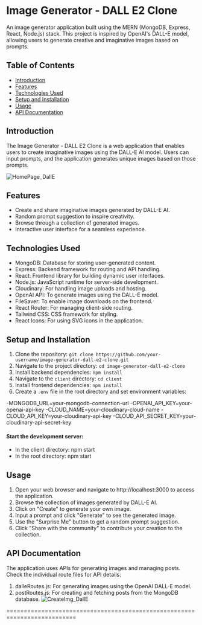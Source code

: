 # Image Generator - DALL E2 Clone

An image generator application built using the MERN (MongoDB, Express, React, Node.js) stack. This project is inspired by OpenAI's DALL-E model, allowing users to generate creative and imaginative images based on prompts.

## Table of Contents

- [Introduction](#introduction)
- [Features](#features)
- [Technologies Used](#technologies-used)
- [Setup and Installation](#setup-and-installation)
- [Usage](#usage)
- [API Documentation](#api-documentation)

## Introduction

The Image Generator - DALL E2 Clone is a web application that enables users to create imaginative images using the DALL-E AI model. Users can input prompts, and the application generates unique images based on those prompts.


![HomePage_DallE](https://github.com/Hashir-Ahmad1/Image-Generator-DALL-E2-Clone/assets/107747904/223ccd6c-01de-4084-ba20-e39d404fbe72)

## Features

- Create and share imaginative images generated by DALL-E AI.
- Random prompt suggestion to inspire creativity.
- Browse through a collection of generated images.
- Interactive user interface for a seamless experience.

## Technologies Used

- MongoDB: Database for storing user-generated content.
- Express: Backend framework for routing and API handling.
- React: Frontend library for building dynamic user interfaces.
- Node.js: JavaScript runtime for server-side development.
- Cloudinary: For handling image uploads and hosting.
- OpenAI API: To generate images using the DALL-E model.
- FileSaver: To enable image downloads on the frontend.
- React Router: For managing client-side routing.
- Tailwind CSS: CSS framework for styling.
- React Icons: For using SVG icons in the application.

## Setup and Installation

1. Clone the repository: `git clone https://github.com/your-username/image-generator-dall-e2-clone.git`
2. Navigate to the project directory: `cd image-generator-dall-e2-clone`
3. Install backend dependencies: `npm install`
4. Navigate to the `client` directory: `cd client`
5. Install frontend dependencies: `npm install`
6. Create a `.env` file in the root directory and set environment variables:


-MONGODB_URL=your-mongodb-connection-url
-OPENAI_API_KEY=your-openai-api-key
-CLOUD_NAME=your-cloudinary-cloud-name
-CLOUD_API_KEY=your-cloudinary-api-key
-CLOUD_API_SECRET_KEY=your-cloudinary-api-secret-key

#### Start the development server:
- In the client directory: npm start
- In the root directory: npm start

## Usage
1. Open your web browser and navigate to http://localhost:3000 to access the application.
2. Browse the collection of images generated by DALL-E AI.
3. Click on "Create" to generate your own image.
4. Input a prompt and click "Generate" to see the generated image.
5. Use the "Surprise Me" button to get a random prompt suggestion.
6. Click "Share with the community" to contribute your creation to the collection.

## API Documentation
The application uses APIs for generating images and managing posts. Check the individual route files for API details:

1. dalleRoutes.js: For generating images using the OpenAI DALL-E model.
2. postRoutes.js: For creating and fetching posts from the MongoDB database.
![CreateImg_DallE](https://github.com/Hashir-Ahmad1/Image-Generator-DALL-E2-Clone/assets/107747904/670394da-ab39-4869-be5e-80512492279a)

==========================================================================
